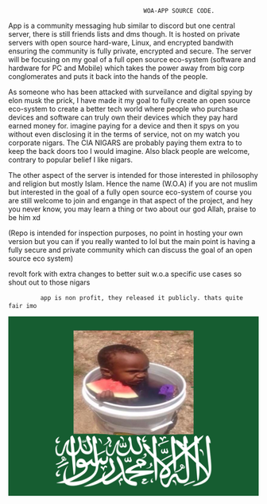                                           WOA-APP SOURCE CODE.

App is a community messaging hub similar to discord but one central server, there is still friends lists and dms though.
It is hosted on private servers with open source hard-ware, Linux, and encrypted bandwith ensuring the community is fully
private, encrypted and secure. The server will be focusing on my goal of a full open source eco-system (software and hardware for PC and Mobile) 
      which takes the power away from big corp conglomerates and puts it back into the hands of the people. 

As someone who has been attacked with surveilance and digital spying by elon musk the prick, I have made it my goal to fully create an open 
source eco-system to create a better tech world where people who purchase  devices and software can truly own their devices which they pay 
hard earned money for. imagine paying for a device and then it spys on you without even disclosing it in the terms of service, not on my watch 
you corporate nigars. The CIA NIGARS are probably paying them extra to to keep the back doors too I would imagine. Also black people are welcome, 
                                   contrary to popular belief I like nigars.

 The other aspect of the server is intended for those interested in philosophy and religion but mostly Islam. Hence the name (W.O.A)
 if you are not muslim but interested in the goal of a fully open source eco-system of course you are still welcome to join and engange in 
    that aspect of the project, and hey you never know, you may learn a thing or two about our god Allah, praise to be him xd

(Repo is intended for inspection purposes, no point in hosting your own version but you can if you really wanted to lol but the main point
           is having a fully secure and private community which can discuss the goal of an open source eco system)


revolt fork with extra changes to better suit w.o.a specific use cases so shout out to those nigars

             app is non profit, they released it publicly. thats quite fair imo 
![ezcv logo](https://github.com/preppo/woa-app/blob/main/possible%20logo.png?raw=true)
